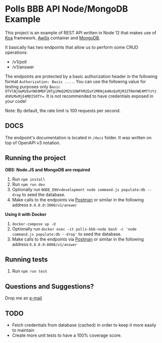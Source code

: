 Polls BBB API Node/MongoDB Example
=================================================

This project is an example of REST API written in Node 12 that makes use of [Koa](https://koajs.com/) framework, [Awilix](https://github.com/jeffijoe/awilix) container and [MongoDB](https://mongodb.com/).

It basically has two endpoints that allow us to perform some CRUD operations:

- /v1/poll
- /v1/answer

The endpoints are protected by a basic authorization header in the following format `Authorization: Basic ....`.
You can use the following value for testing purposes only `Basic OTVlNjUwMzEwYWE0MDFiNTg1MmQ2M2U1OWFhM2EwY2M6NjA4NzQzMjM3ZTRmYWE4MTYzYzdhMzMxMjE4MDI5OTY=`. It is not recommended to have credentials exposed in your code!

Note: By default, the rate limit is 100 requests per second.

## DOCS
The endpoint's documentation is located in `/docs` folder. It was written on top of OpenAPI v3 notation.

## Running the project

**OBS: Node.JS and MongoDB are required**

1. Run `npm install`
2. Run `npm run dev`
3. Optionally run `NODE_ENV=development node command.js populate:db --drop` to seed the database.
4. Make calls to the endpoints via [Postman](https://www.getpostman.com/) or similar in the following address `0.0.0.0:3000/v1/answer`

**Using it with Docker**
1. `docker-compose up -d`
2. Optionally run `docker exec -it polls-bbb-node bash -c 'node command.js populate:db --drop'` to seed the database. 
3. Make calls to the endpoints via [Postman](https://www.getpostman.com/) or similar in the following address `0.0.0.0:8080/v1/answer`

## Running tests
1. Run `npm run test`

## Questions and Suggestions?
Drop me an [e-mail](mailto:rafael.harus@gmail.com)

## TODO
- Fetch credentials from database (cached) in order to keep it more easily to maintain
- Create more unit tests to have a 100% coverage score.
